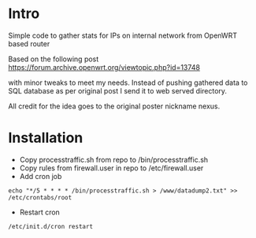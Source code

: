 # Intro

Simple code to gather stats for IPs on internal network from OpenWRT based router

Based on the following post  https://forum.archive.openwrt.org/viewtopic.php?id=13748

with minor tweaks to meet my needs. Instead of pushing gathered data to SQL database as per original post I send it to web served directory.

All credit for the idea goes to the original poster nickname nexus.

# Installation

* Copy processtraffic.sh from repo to /bin/processtraffic.sh
* Copy rules from firewall.user in repo to /etc/firewall.user
* Add cron job

```
echo "*/5 * * * * /bin/processtraffic.sh > /www/datadump2.txt" >>  /etc/crontabs/root

```

* Restart cron

```
/etc/init.d/cron restart
```
